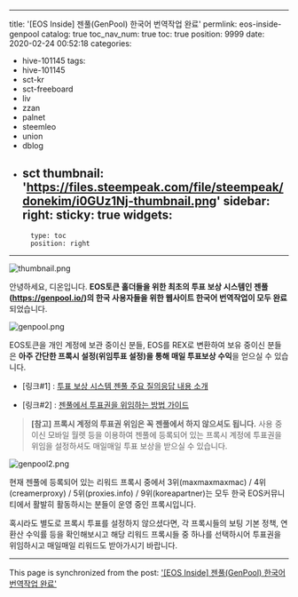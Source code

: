 
---
title: '[EOS Inside] 젠풀(GenPool) 한국어 번역작업 완료'
permlink: eos-inside-genpool
catalog: true
toc_nav_num: true
toc: true
position: 9999
date: 2020-02-24 00:52:18
categories:
- hive-101145
tags:
- hive-101145
- sct-kr
- sct-freeboard
- liv
- zzan
- palnet
- steemleo
- union
- dblog
- sct
thumbnail: 'https://files.steempeak.com/file/steempeak/donekim/i0GUz1Nj-thumbnail.png'
sidebar:
    right:
        sticky: true
widgets:
    -
        type: toc
        position: right
---


![thumbnail.png](https://files.steempeak.com/file/steempeak/donekim/i0GUz1Nj-thumbnail.png)

안녕하세요, 디온입니다. **EOS토큰 홀더들을 위한 최초의 투표 보상 시스템인 젠풀(https://genpool.io/)의 한국 사용자들을 위한 웹사이트 한국어 번역작업이 모두 완료**되었습니다.

![genpool.png](https://files.steempeak.com/file/steempeak/donekim/FghTIyrO-genpool.png)

EOS토큰을 개인 계정에 보관 중이신 분들, EOS를 REX로 변환하여 보유 중이신 분들은 **아주 간단한 프록시 설정(위임투표 설정)을 통해 매일 투표보상 수익**을 얻으실 수 있습니다.

- [링크#1] : [투표 보상 시스템 젠풀 주요 질의응답 내용 소개](https://www.steemcoinpan.com/sct/@donekim/eos-inside-genpool-overview-and-faq-summary)

- [링크#2] : [젠풀에서 투표권을 위임하는 방법 가이드](https://www.steemcoinpan.com/sct/@donekim/5jm8ax-eos-inside)

> **[참고] 프록시 계정의 투표권 위임은 꼭 젠풀에서 하지 않으셔도 됩니다.** 사용 중이신 모바일 월렛 등을 이용하여 젠풀에 등록되어 있는 프록시 계정에 투표권을 위임을 설정하셔도 매일매일 투표 보상을 받으실 수 있습니다.


![genpool2.png](https://files.steempeak.com/file/steempeak/donekim/nmlVUPS4-genpool2.png)

현재 젠풀에 등록되어 있는 리워드 프록시 중에서 3위(maxmaxmaxmac) / 4위(creamerproxy) / 5위(proxies.info) / 9위(koreapartner)는 모두 한국 EOS커뮤니티에서 활발히 활동하시는 분들이 운영 중인 프록시입니다. 

혹시라도 별도로 프록시 투표를 설정하지 않으셨다면, 각 프록시들의 보팅 기본 정책, 연환산 수익률 등을 확인해보시고 해당 리워드 프록시들 중 하나를 선택하시어 투표권을 위임하시고 매일매일 리워드도 받아가시기 바랍니다.

- - -

This page is synchronized from the post: ['[EOS Inside] 젠풀(GenPool) 한국어 번역작업 완료'](https://steemit.com/@donekim/eos-inside-genpool)
